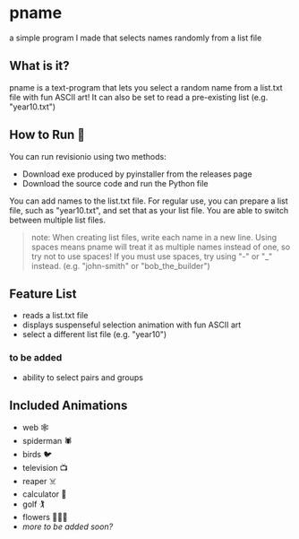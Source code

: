 # pname

a simple program I made that selects names randomly from a list file

## What is it?

pname is a text-program that lets you select a random name from a list.txt file with fun ASCII art! It can also be set to read a pre-existing list (e.g. "year10.txt")

## How to Run 🏃

You can run revisionio using two methods:

- Download exe produced by pyinstaller from the releases page
- Download the source code and run the Python file

You can add names to the list.txt file. For regular use, you can prepare a list file, such as "year10.txt", and set that as your list file. You are able to switch between multiple list files. 

> note: When creating list files, write each name in a new line. Using spaces means pname will treat it as multiple names instead of one, so try not to use spaces! If you must use spaces, try using "-" or "_" instead. (e.g. "john-smith" or "bob_the_builder")

## Feature List 

- reads a list.txt file
- displays suspenseful selection animation with fun ASCII art
- select a different list file (e.g. "year10")

### to be added

- ability to select pairs and groups

## Included Animations

- web 🕸️
- spiderman 🕷️
- birds 🐦
- television 📺
- reaper ☠️
- calculator 🧮
- golf 🏌️
- flowers 🌷🌻🌼
- _more to be added soon?_

